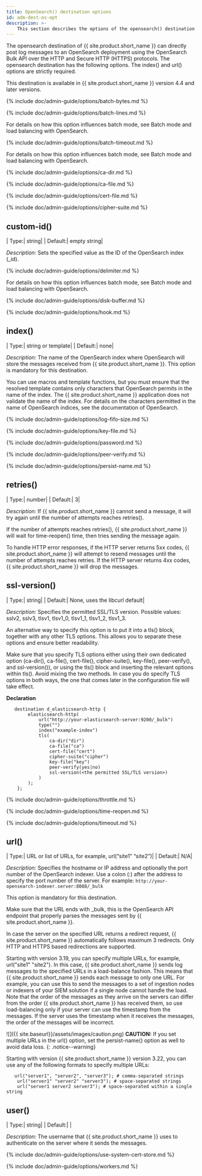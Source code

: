 ```yaml
---
title: OpenSearch() destination options 
id: adm-dest-os-opt
description: >-
    This section describes the options of the opensearch() destination in {{ site.product.short_name }}.
---
```



The opensearch destination of {{ site.product.short_name }} can directly post log messages to an OpenSearch deployment using the OpenSearch Bulk API over the HTTP and Secure HTTP (HTTPS) protocols. The opensearch destination has the following options. The index() and url() options are strictly required.

This destination is available in {{ site.product.short_name }} version 4.4 and later versions.

{% include doc/admin-guide/options/batch-bytes.md %}

{% include doc/admin-guide/options/batch-lines.md %}

For details on how this option influences batch mode, see
Batch mode and load balancing with OpenSearch.

{% include doc/admin-guide/options/batch-timeout.md %}

For details on how this option influences batch mode, see
Batch mode and load balancing with OpenSearch.

{% include doc/admin-guide/options/ca-dir.md %}

{% include doc/admin-guide/options/ca-file.md %}

{% include doc/admin-guide/options/cert-file.md %}

{% include doc/admin-guide/options/cipher-suite.md %}

## custom-id()

|  Type:|      string|
|  Default:|   empty string|

*Description:* Sets the specified value as the ID of the OpenSearch index (_id).

{% include doc/admin-guide/options/delimiter.md %}

For details on how this option influences batch mode, see Batch mode and load balancing with OpenSearch.

{% include doc/admin-guide/options/disk-buffer.md %}

{% include doc/admin-guide/options/hook.md %}

## index()

|  Type:|      string or template|
|  Default:|   none|

*Description:* The name of the OpenSearch index where OpenSearch will store the messages received from {{ site.product.short_name }}. This option is mandatory for this destination.

You can use macros and template functions, but you must ensure that the resolved template contains only characters that OpenSearch permits in the name of the index. The {{ site.product.short_name }} application does not validate the name of the index. For details on the characters permitted in the name of OpenSearch indices, see the documentation of OpenSearch.

{% include doc/admin-guide/options/log-fifo-size.md %}

{% include doc/admin-guide/options/key-file.md %}

{% include doc/admin-guide/options/password.md %}

{% include doc/admin-guide/options/peer-verify.md %}

{% include doc/admin-guide/options/persist-name.md %}

## retries()

|  Type:|      number|
|  Default:|   3|

*Description:* If {{ site.product.short_name }} cannot send a message, it will try again until the number of attempts reaches retries().

If the number of attempts reaches retries(), {{ site.product.short_name }} will wait for time-reopen() time, then tries sending the message again.

To handle HTTP error responses, if the HTTP server returns 5xx codes, {{ site.product.short_name }} will attempt to resend messages until the number of attempts reaches retries. If the HTTP server returns 4xx codes, {{ site.product.short_name }} will drop the messages.

## ssl-version()

|  Type:|      string|
|  Default:|   None, uses the libcurl default|

*Description:* Specifies the permitted SSL/TLS version. Possible values: sslv2, sslv3, tlsv1, tlsv1_0, tlsv1_1, tlsv1_2, tlsv1_3.

An alternative way to specify this option is to put it into a tls() block, together with any other TLS options. This allows you to separate these options and ensure better readability.

Make sure that you specify TLS options either using their own dedicated option (ca-dir(), ca-file(), cert-file(), cipher-suite(), key-file(), peer-verify(), and ssl-version()), or using the tls() block and inserting the relevant options within tls(). Avoid mixing the two methods. In case you do specify TLS options in both ways, the one that comes later in the configuration file will take effect.

**Declaration**

```config
   destination d_elasticsearch-http {
        elasticsearch-http(
            url("http://your-elasticsearch-server:9200/_bulk")
            type("")
            index("example-index")
            tls(
                ca-dir("dir")
                ca-file("ca")
                cert-file("cert")
                cipher-suite("cipher")
                key-file("key")
                peer-verify(yes|no)
                ssl-version(<the permitted SSL/TLS version>)
            )
        );
    };
```

{% include doc/admin-guide/options/throttle.md %}

{% include doc/admin-guide/options/time-reopen.md %}

{% include doc/admin-guide/options/timeout.md %}

## url()

|  Type:|      URL or list of URLs, for example, url(“site1” “site2”)|
|  Default:|   N/A|

*Description:* Specifies the hostname or IP address and optionally the port number of the OpenSearch indexer. Use a colon (:) after the address to specify the port number of the server. For example: `http://your-opensearch-indexer.server:8088/_bulk`

This option is mandatory for this destination.

Make sure that the URL ends with _bulk, this is the OpenSearch API endpoint that properly parses the messages sent by {{ site.product.short_name }}.

In case the server on the specified URL returns a redirect request, {{ site.product.short_name }} automatically follows maximum 3 redirects. Only HTTP and HTTPS based redirections are supported.

Starting with version 3.19, you can specify multiple URLs, for example, url("site1" "site2"). In this case, {{ site.product.short_name }} sends log messages to the specified URLs in a load-balance fashion. This means that {{ site.product.short_name }} sends each message to only one URL. For example, you can use this to send the messages to a set of ingestion nodes or indexers of your SIEM solution if a single node cannot handle the load. Note that the order of the messages as they arrive on the servers can differ from the order {{ site.product.short_name }} has received them, so use load-balancing only if your server can use the timestamp from the messages. If the server uses the timestamp when it receives the messages, the order of the messages will be incorrect.

![]({{ site.baseurl}}/assets/images/caution.png)
**CAUTION:** If you set multiple URLs in the url() option, set the persist-name()
option as well to avoid data loss.
{: .notice--warning}

Starting with version {{ site.product.short_name }} version 3.22, you can use any of the following
formats to specify multiple URLs:

```config
   url("server1", "server2", "server3"); # comma-separated strings
    url("server1" "server2" "server3"); # space-separated strings
    url("server1 server2 server3"); # space-separated within a single string

```

## user()

|  Type:|      string|
|  Default:|   |

*Description:* The username that {{ site.product.short_name }} uses to authenticate on the server where it sends the messages.

{% include doc/admin-guide/options/use-system-cert-store.md %}

{% include doc/admin-guide/options/workers.md %}
